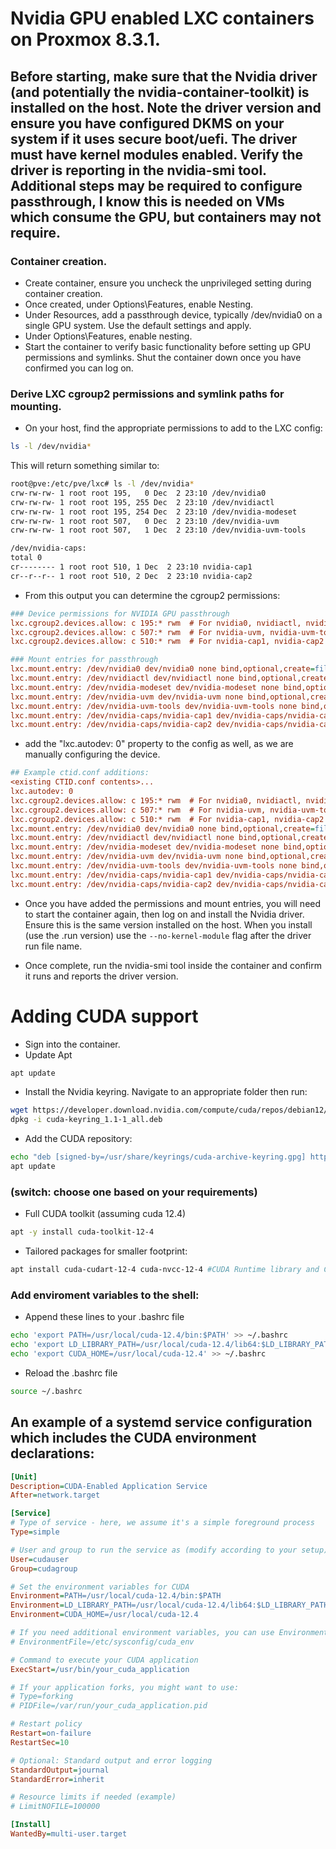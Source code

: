 # Nvidia GPU enabled LXC containers on Proxmox 8.3.1.

## Before starting, make sure that the Nvidia driver (and potentially the nvidia-container-toolkit) is installed on the host. Note the driver version and ensure you have configured DKMS on your system if it uses secure boot/uefi. The driver must have kernel modules enabled. Verify the driver is reporting in the nvidia-smi tool. Additional steps may be required to configure passthrough, I know this is needed on VMs which consume the GPU, but containers may not require.

### Container creation.

- Create container, ensure you uncheck the unprivileged setting during container creation.
- Once created, under Options\Features, enable Nesting.
- Under Resources, add a passthrough device, typically /dev/nvidia0 on a single GPU system. Use the default settings and apply.
- Under Options\Features, enable nesting.
- Start the container to verify basic functionality before setting up GPU permissions and symlinks. Shut the container down once you have confirmed you can log on.

### Derive LXC cgroup2 permissions and symlink paths for mounting.

- On your host, find the appropriate permissions to add to the LXC config:

```bash
ls -l /dev/nvidia*
```

This will return something similar to:

```bash
root@pve:/etc/pve/lxc# ls -l /dev/nvidia*
crw-rw-rw- 1 root root 195,   0 Dec  2 23:10 /dev/nvidia0
crw-rw-rw- 1 root root 195, 255 Dec  2 23:10 /dev/nvidiactl
crw-rw-rw- 1 root root 195, 254 Dec  2 23:10 /dev/nvidia-modeset
crw-rw-rw- 1 root root 507,   0 Dec  2 23:10 /dev/nvidia-uvm
crw-rw-rw- 1 root root 507,   1 Dec  2 23:10 /dev/nvidia-uvm-tools

/dev/nvidia-caps:
total 0
cr-------- 1 root root 510, 1 Dec  2 23:10 nvidia-cap1
cr--r--r-- 1 root root 510, 2 Dec  2 23:10 nvidia-cap2
```

- From this output you can determine the cgroup2 permissions:

```ini
### Device permissions for NVIDIA GPU passthrough
lxc.cgroup2.devices.allow: c 195:* rwm  # For nvidia0, nvidiactl, nvidia-modeset
lxc.cgroup2.devices.allow: c 507:* rwm  # For nvidia-uvm, nvidia-uvm-tools
lxc.cgroup2.devices.allow: c 510:* rwm  # For nvidia-cap1, nvidia-cap2

### Mount entries for passthrough
lxc.mount.entry: /dev/nvidia0 dev/nvidia0 none bind,optional,create=file
lxc.mount.entry: /dev/nvidiactl dev/nvidiactl none bind,optional,create=file
lxc.mount.entry: /dev/nvidia-modeset dev/nvidia-modeset none bind,optional,create=file
lxc.mount.entry: /dev/nvidia-uvm dev/nvidia-uvm none bind,optional,create=file
lxc.mount.entry: /dev/nvidia-uvm-tools dev/nvidia-uvm-tools none bind,optional,create=file
lxc.mount.entry: /dev/nvidia-caps/nvidia-cap1 dev/nvidia-caps/nvidia-cap1 none bind,optional,create=file
lxc.mount.entry: /dev/nvidia-caps/nvidia-cap2 dev/nvidia-caps/nvidia-cap2 none bind,optional,create=file
```

- add the "lxc.autodev: 0" property to the config as well, as we are manually configuring the device.

```ini
## Example ctid.conf additions:
<existing CTID.conf contents>...
lxc.autodev: 0
lxc.cgroup2.devices.allow: c 195:* rwm  # For nvidia0, nvidiactl, nvidia-modeset
lxc.cgroup2.devices.allow: c 507:* rwm  # For nvidia-uvm, nvidia-uvm-tools
lxc.cgroup2.devices.allow: c 510:* rwm  # For nvidia-cap1, nvidia-cap2
lxc.mount.entry: /dev/nvidia0 dev/nvidia0 none bind,optional,create=file
lxc.mount.entry: /dev/nvidiactl dev/nvidiactl none bind,optional,create=file
lxc.mount.entry: /dev/nvidia-modeset dev/nvidia-modeset none bind,optional,create=file
lxc.mount.entry: /dev/nvidia-uvm dev/nvidia-uvm none bind,optional,create=file
lxc.mount.entry: /dev/nvidia-uvm-tools dev/nvidia-uvm-tools none bind,optional,create=file
lxc.mount.entry: /dev/nvidia-caps/nvidia-cap1 dev/nvidia-caps/nvidia-cap1 none bind,optional,create=file
lxc.mount.entry: /dev/nvidia-caps/nvidia-cap2 dev/nvidia-caps/nvidia-cap2 none bind,optional,create=file
```

- Once you have added the permissions and mount entries, you will need to start the container again, then log on and install the Nvidia driver. Ensure this is the same version installed on the host. When you install (use the .run version) use the `--no-kernel-module` flag after the driver run file name.

- Once complete, run the nvidia-smi tool inside the container and confirm it runs and reports the driver version.

# Adding CUDA support

- Sign into the container.
- Update Apt
```bash
apt update
```

- Install the Nvidia keyring. Navigate to an appropriate folder then run:
```bash
wget https://developer.download.nvidia.com/compute/cuda/repos/debian12/x86_64/cuda-keyring_1.1-1_all.deb
dpkg -i cuda-keyring_1.1-1_all.deb
```

- Add the CUDA repository:
```bash
echo "deb [signed-by=/usr/share/keyrings/cuda-archive-keyring.gpg] https://developer.download.nvidia.com/compute/cuda/repos/debian12/x86_64/ /" | sudo tee /etc/apt/sources.list.d/cuda.list
apt update
```
### (switch: choose one based on your requirements)

- Full CUDA toolkit (assuming cuda 12.4)
```bash
apt -y install cuda-toolkit-12-4 
```

- Tailored packages for smaller footprint:
```bash
apt install cuda-cudart-12-4 cuda-nvcc-12-4 #CUDA Runtime library and CUDA compiler
```

### Add enviroment variables to the shell:

- Append these lines to your .bashrc file
```bash
echo 'export PATH=/usr/local/cuda-12.4/bin:$PATH' >> ~/.bashrc
echo 'export LD_LIBRARY_PATH=/usr/local/cuda-12.4/lib64:$LD_LIBRARY_PATH' >> ~/.bashrc
echo 'export CUDA_HOME=/usr/local/cuda-12.4' >> ~/.bashrc
```

- Reload the .bashrc file
```bash
source ~/.bashrc
```

## An example of a systemd service configuration which includes the CUDA environment declarations:
```ini
[Unit]
Description=CUDA-Enabled Application Service
After=network.target

[Service]
# Type of service - here, we assume it's a simple foreground process
Type=simple

# User and group to run the service as (modify according to your setup)
User=cudauser
Group=cudagroup

# Set the environment variables for CUDA
Environment=PATH=/usr/local/cuda-12.4/bin:$PATH
Environment=LD_LIBRARY_PATH=/usr/local/cuda-12.4/lib64:$LD_LIBRARY_PATH
Environment=CUDA_HOME=/usr/local/cuda-12.4

# If you need additional environment variables, you can use EnvironmentFile instead
# EnvironmentFile=/etc/sysconfig/cuda_env

# Command to execute your CUDA application
ExecStart=/usr/bin/your_cuda_application

# If your application forks, you might want to use:
# Type=forking
# PIDFile=/var/run/your_cuda_application.pid

# Restart policy
Restart=on-failure
RestartSec=10

# Optional: Standard output and error logging
StandardOutput=journal
StandardError=inherit

# Resource limits if needed (example)
# LimitNOFILE=100000

[Install]
WantedBy=multi-user.target
```
